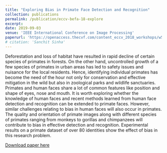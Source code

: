```yaml
---
title: "Exploring Bias in Primate Face Detection and Recognition"
collection: publications
permalink: /publication/eccv-befa-18-explore
excerpt: 
date: 2019-09-03
venue: 'IEEE International Conference on Image Processing'
paperurl: 'https://openaccess.thecvf.com/content_eccv_2018_workshops/w5/html/Sinha_Exploring_Bias_in_Primate_Face_Detection_and_Recognition_ECCVW_2018_paper.html'
# citation: 'Sanchit Sinha'
---
```

Deforestation and loss of habitat have resulted in rapid decline of certain species of primates in forests. On the other hand, uncontrolled growth of a few species of primates in urban areas has led to safety issues and nuisance for the local residents. Hence, identifying individual primates has become the need of the hour not only for conservation and effective mitigation in the wild but also in zoological parks and wildlife sanctuaries. Primates and human faces share a lot of common features like position and shape of eyes, nose and mouth. It is worth exploring whether the knowledge of human faces and recent methods learned from human face detection and recognition can be extended to primate faces. However, similar challenges relating to bias in human faces will also occur in primates. The quality and orientation of primate images along with different species of primates ranging from monkeys to gorillas and chimpanzees will contribute to bias in effective detection and recognition. Experimental results on a primate dataset of over 80 identities show the effect of bias in this research problem.

[Download paper here](https://openaccess.thecvf.com/content_eccv_2018_workshops/w5/html/Sinha_Exploring_Bias_in_Primate_Face_Detection_and_Recognition_ECCVW_2018_paper.html)

<!-- Recommended citation: Your Name, You. (2009). "Paper Title Number 1." <i>Journal 1</i>. 1(1). -->